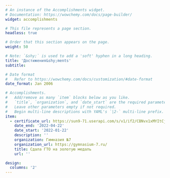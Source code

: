 ```yaml
---
# An instance of the Accomplishments widget.
# Documentation: https://wowchemy.com/docs/page-builder/
widget: accomplishments

# This file represents a page section.
headless: true

# Order that this section appears on the page.
weight: 50

# Note: `&shy;` is used to add a 'soft' hyphen in a long heading.
title: 'Достижения&shy;ments'
subtitle:

# Date format
#   Refer to https://wowchemy.com/docs/customization/#date-format
date_format: Jan 2006

# Accomplishments.
#   Add/remove as many `item` blocks below as you like.
#   `title`, `organization`, and `date_start` are the required parameters.
#   Leave other parameters empty if not required.
#   Begin multi-line descriptions with YAML's `|2-` multi-line prefix.
item:
  - certificate_url: https://sun9-71.userapi.com/s/v1/if2/CBNvx1xMYItCj0FWK0D7rJOUFnj4J6twKsH6NUU8sytuZZkALA5ouSjeraYrcGE05nvXbEzEzalnDXl3CnpMqWwI.jpg?size=828x1350&quality=95&type=album
    date_end: '2022-04-22'
    date_start: '2022-01-22'
    description: ''
    organization: Гимназия №7
    organization_url: https://gymnasium-7.ru/
    title: Сдала ГТО на золотую медаль
    url: ''

design:
  columns: '2'
---
```

